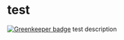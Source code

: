 # test

[![Greenkeeper badge](https://badges.greenkeeper.io/lupuscaoticus/test.svg)](https://greenkeeper.io/)
test description
